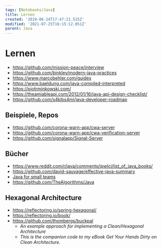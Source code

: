 ```yaml
---
tags: [Notebooks/Java]
title: Lernen
created: '2019-06-24T17:47:21.525Z'
modified: '2021-07-25T16:15:12.051Z'
parent: Java
---
```


# Lernen
- <https://github.com/mission-peace/interview>
- <https://github.com/binkley/modern-java-practices>
- <https://www.marcobehler.com/guides>
- <https://www.baeldung.com/java-compiled-interpreted>
- <https://piotrminkowski.com/>
- <https://theamiableapi.com/2012/01/16/java-api-design-checklist/>
- <https://github.com/s4kibs4mi/java-developer-roadmap>


## Beispiele, Repos
- https://github.com/corona-warn-app/cwa-server
- https://github.com/corona-warn-app/cwa-verification-server
- https://github.com/signalapp/Signal-Server


## Bücher
- https://www.reddit.com/r/java/comments/jpwlci/list_of_java_books/
- https://github.com/david-sauvage/effective-java-summary
- [Java for small teams](http://javabook.ncredinburgh.com/)
- https://github.com/TheAlgorithms/Java


## Hexagonal Architecture
- https://reflectoring.io/spring-hexagonal/
- https://reflectoring.io/book/
- https://github.com/thombergs/buckpal
  - *An example approach for implementing a Clean/Hexagonal Architecture*
  - *This is the companion code to my eBook Get Your Hands Dirty on Clean Architecture.*
